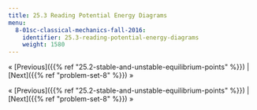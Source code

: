 ```yaml
---
title: 25.3 Reading Potential Energy Diagrams
menu:
  8-01sc-classical-mechanics-fall-2016:
    identifier: 25.3-reading-potential-energy-diagrams
    weight: 1580
---
```

« [Previous]({{% ref "25.2-stable-and-unstable-equilibrium-points" %}}) | [Next]({{% ref "problem-set-8" %}}) »

« [Previous]({{% ref "25.2-stable-and-unstable-equilibrium-points" %}}) | [Next]({{% ref "problem-set-8" %}}) »